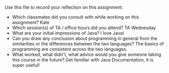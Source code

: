 Use this file to record your reflection on this assignment.

- Which classmates did you consult with while working on this assignment?
    Kate
- Which session(s) of TA / office hours did you attend?
TA Wednesday
- What are your initial impressions of Java? 
I love Java!
- Can you draw any conclusion about programming in general from the similarities or the differences between the two languages? 
The basics of programming are consistent across the two languages. 
- What worked, what didn't, what advice would you give someone taking this course in the future?
Get famillar with Java Documentation, it is super useful!